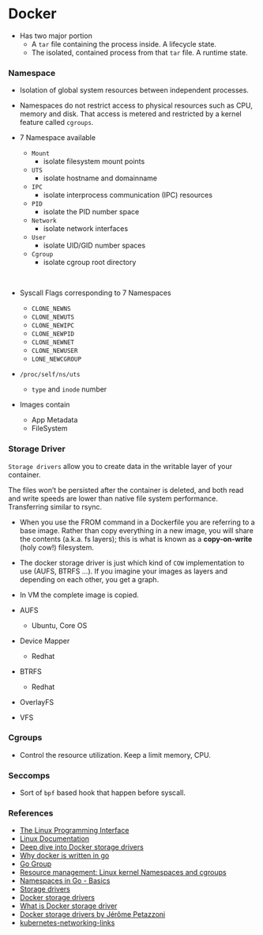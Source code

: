 # Docker
- Has two major portion
    - A `tar` file containing the process inside. A lifecycle state.
    - The isolated, contained process from that `tar` file. A runtime state.

### Namespace
- Isolation of global system resources between independent processes.

- Namespaces do not restrict access to physical resources such as CPU, memory and disk. That access is metered and restricted by a kernel feature called `cgroups`.

- 7 Namespace available
    - `Mount` 
        - isolate filesystem mount points
    - `UTS` 
        - isolate hostname and domainname
    - `IPC` 
        - isolate interprocess communication (IPC) resources
    - `PID`
        - isolate the PID number space
    - `Network` 
        - isolate network interfaces
    - `User` 
        - isolate UID/GID number spaces
    - `Cgroup` 
        - isolate cgroup root directory

<br/>

- Syscall Flags corresponding to 7 Namespaces
    - `CLONE_NEWNS`
    - `CLONE_NEWUTS`
    - `CLONE_NEWIPC` 
    - `CLONE_NEWPID`
    - `CLONE_NEWNET` 
    - `CLONE_NEWUSER`
    - `LONE_NEWCGROUP`

- `/proc/self/ns/uts`
    - `type` and `inode` number
    
- Images contain
    - App Metadata
    - FileSystem

### Storage Driver

`Storage drivers` allow you to create data in the writable layer of your container. 

The files won’t be persisted after the container is deleted, and both read and write speeds are lower than native file system performance. Transferring similar to rsync.

- When you use the FROM command in a Dockerfile you are referring to a base image. Rather than copy everything in a new image, you will share the contents (a.k.a. fs layers); this is what is known as a **copy-on-write** (holy cow!) filesystem. 

- The docker storage driver is just which kind of `COW` implementation to use (AUFS, BTRFS ...). If you imagine your images as layers and depending on each other, you get a graph.

- In VM the complete image is copied. 

- AUFS 
    - Ubuntu, Core OS

- Device Mapper 
    - Redhat

- BTRFS 
    - Redhat

- OverlayFS
- VFS

 ### Cgroups
 - Control the resource utilization. Keep a limit memory, CPU. 

 ### Seccomps
 - Sort of `bpf` based hook that happen before syscall.

### References
- [The Linux Programming Interface](https://man7.org/tlpi/)
- [Linux Documentation](https://github.com/torvalds/linux/tree/master/Documentation)
- [Deep dive into Docker storage drivers](https://www.youtube.com/watch?v=9oh_M11-foU)
- [Why docker is written in go](https://www.slideshare.net/jpetazzo/docker-and-go-why-did-we-decide-to-write-docker-in-go)
- [Go Group](https://groups.google.com/g/golang-nuts?pli=1)
- [Resource management: Linux kernel Namespaces and cgroups](https://sites.cs.ucsb.edu/~rich/class/cs293b-cloud/papers/lxc-namespace.pdf)
- [Namespaces in Go - Basics](https://medium.com/@teddyking/namespaces-in-go-basics-e3f0fc1ff69a)
- [Storage drivers](https://docs.docker.com/storage/storagedriver)
- [Docker storage drivers](https://docs.docker.com/storage/storagedriver/select-storage-driver)
- [What is Docker storage driver](https://stackoverflow.com/questions/31152263/what-is-docker-storage-driver)
- [Docker storage drivers by Jérôme Petazzoni](https://www.slideshare.net/Docker/docker-storage-drivers)
- [kubernetes-networking-links](https://github.com/nleiva/kubernetes-networking-links)